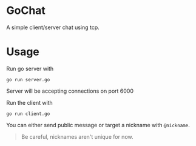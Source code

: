# GoChat

A simple client/server chat using tcp.

# Usage

Run go server with

```
go run server.go
```

Server will be accepting connections on port 6000

Run the client with

```
go run client.go
```

You can either send public message or target a nickname with `@nickname`.

> Be careful, nicknames aren't unique for now.
